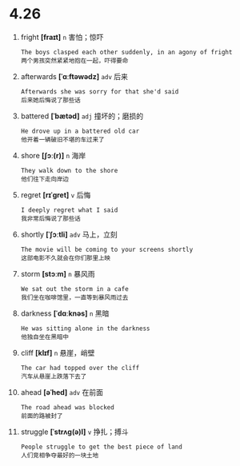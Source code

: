 # 4.26



1. fright **[fraɪt]** `n` 害怕；惊吓
    ```
    The boys clasped each other suddenly, in an agony of fright
    两个男孩突然紧紧地抱在一起，吓得要命
    ```

2. afterwards **[ˈɑːftəwədz]** `adv` 后来
    ```
    Afterwards she was sorry for that she'd said
    后来她后悔说了那些话
    ```

3. battered **[ˈbætəd]** `adj` 撞坏的；磨损的
    ```
    He drove up in a battered old car
    他开着一辆破旧不堪的车过来了
    ```

4. shore **[ʃɔː(r)]** `n` 海岸
    ```
    They walk down to the shore
    他们往下走向岸边
    ```

5. regret **[rɪˈɡret]** `v` 后悔
    ```
    I deeply regret what I said
    我非常后悔说了那些话
    ```

6. shortly **[ˈʃɔːtli]** `adv` 马上，立刻
    ```
    The movie will be coming to your screens shortly
    这部电影不久就会在你们那里上映
    ```

7. storm **[stɔːm]** `n` 暴风雨
    ```
    We sat out the storm in a cafe
    我们坐在咖啡馆里，一直等到暴风雨过去
    ```

8. darkness **[ˈdɑːknəs]** `n` 黑暗
    ```
    He was sitting alone in the darkness
    他独自坐在黑暗中
    ```

9. cliff **[klɪf]** `n` 悬崖，峭壁
    ```
    The car had topped over the cliff
    汽车从悬崖上跌落下去了
    ```

10. ahead **[əˈhed]** `adv` 在前面
    ```
    The road ahead was blocked
    前面的路被封了
    ```

11. struggle **[ˈstrʌɡ(ə)l]** `v` 挣扎；搏斗
    ```
    People struggle to get the best piece of land
    人们竞相争夺最好的一块土地
    ```
